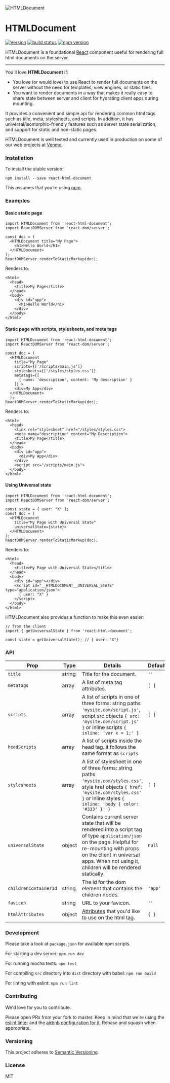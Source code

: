 
![HTMLDocument](/logo.png)

# HTMLDocument


[![Version](https://img.shields.io/github/release/venmo/react-html-document.svg)](https://github.com/venmo/react-html-document/releases)
[![build status](https://img.shields.io/travis/venmo/react-html-document/master.svg?style=flat-square)](https://travis-ci.org/venmo/react-html-document)
[![npm version](https://img.shields.io/npm/v/react-html-document.svg?style=flat-square)](https://www.npmjs.com/package/react-html-document)

HTMLDocument is a foundational [React](https://facebook.github.io/react/) component useful for rendering full html documents on the server.

** **

You'll love **HTMLDocument** if:
* You love (or would love) to use React to render full documents on the server without the need for templates, view engines, or static files.
* You want to render documents in a way that makes it really easy to share state between server and client for hydrating client apps during mounting.


It provides a convenient and simple api for rendering common html tags such as title, meta, stylesheets, and scripts. In addition, it has universal/isomorphic-friendly features such as server state serialization, and support for static and non-static pages.

HTMLDocument is well tested and currently used in production on some of our web projects at [Venmo](http://www.venmo.com).


### Installation

To install the stable version:

```
npm install --save react-html-document
```

This assumes that you’re using [npm](http://npmjs.com/).

### Examples

#### Basic static page

```es6
import HTMLDocument from 'react-html-document';
import ReactDOMServer from 'react-dom/server';

const doc = (
  <HTMLDocument title="My Page">
    <h1>Hello World</h1>
  </HTMLDocument>
);
ReactDOMServer.renderToStaticMarkup(doc);
```
Renders to:
```
<html>
  <head>
    <title>My Page</title>
  </head>
  <body>
    <div id="app">
      <h1>Hello World</h1>
    </div>
  </body>
</html>

```
#### Static page with scripts, stylesheets, and meta tags


```es6
import HTMLDocument from 'react-html-document';
import ReactDOMServer from 'react-dom/server';

const doc = (
  <HTMLDocument
    title="My Page"
    scripts={['/scripts/main.js']}
    stylesheets={['/styles/styles.css']}
    metatags={[
      { name: 'description', content: 'My description' }
    ]} >
    <div>My App</div>
  </HTMLDocument>
  );
ReactDOMServer.renderToStaticMarkup(doc);
```

Renders to:
```
<html>
  <head>
    <link rel="stylesheet" href="/styles/styles.css">
    <meta name="description" content="My Description">
    <title>My Page</title>
  </head>
  <body>
    <div id="app">
      <div>My App</div>
    </div>
    <script src="/scripts/main.js">
  </body>
</html>
```

#### Using Universal state

```es6
import HTMLDocument from 'react-html-document';
import ReactDOMServer from 'react-dom/server';

const state = { user: "X" };
const doc = (
  <HTMLDocument
    title="My Page with Universal State"
    universalState={state}>
  </HTMLDocument>
);
ReactDOMServer.renderToStaticMarkup(doc);
```

Renders to:
```
<html>
  <head>
    <title>My Page with Universal State</title>
  </head>
  <body>
    <div id="app"></div>
    <script id="__HTMLDOCUMENT__UNIVERSAL_STATE" type="application/json">
      { user: "X" }
    </script>
  </body>
</html>
```

HTMLDocument also provides a function to make this even easier:


```es6
// from the client
import { getUniversalState } from 'react-html-document';

const state = getUniversalState(); // { user: "X"}
```

### API


| Prop |  Type | Details | Default
| -------------- | ------ | --------------- | ---- |
| `title` | string | Title for the document. | `''`
| `metatags`    | array | A list of meta tag attributes. | `[ ]`
| `scripts` | array | A list of scripts in one of three forms: string paths `'mysite.com/script.js'`, script src objects `{ src: 'mysite.com/script.js' }` or inline scripts `{ inline: 'var x = 1;' }` | `[ ]`
| `headScripts` | array | A list of scripts inside the head tag. it follows the same format as `scripts`
| `stylesheets` | array | A list of stylesheet in one of three forms: string paths `'mysite.com/styles.css'`, style href objects `{ href: 'mysite.com/styles.css' }` or inline styles `{ inline: 'body { color: '#333' }' }` | `[ ]`
| `universalState` | object | Contains current server state that will be rendered into a script tag of type `application/json` on the page. Helpful for re-mounting with props on the client in universal apps. When not using it, children will be rendered statically. | `null`
| `childrenContainerId`           | string | The id for the dom element that contains the children nodes. | `'app'`
| `favicon` | string | URL to your favicon. | `''`
| `htmlAttributes` | object | [Attributes](https://facebook.github.io/react/docs/tags-and-attributes.html#supported-attributes) that you'd like to use on the html tag. | `{ }`


### Development
Please take a look at `package.json` for available npm scripts.

For starting a dev server: `npm run dev`

For running mocha tests: `npm test`

For compiling `src` directory into `dist` directory with babel: `npm run build`

For linting with eslint: `npm run lint`



### Contributing

We'd love for you to contribute.

Please open PRs from your fork to master. Keep in mind that we're using the [eslint linter](http://eslint.org/) and the [airbnb configuration for it](https://github.com/airbnb/javascript/tree/master/packages/eslint-config-airbnb). Rebase and squash when appropriate.


### Versioning
This project adheres to [Semantic Versioning](http://semver.org/).


### License
MIT
